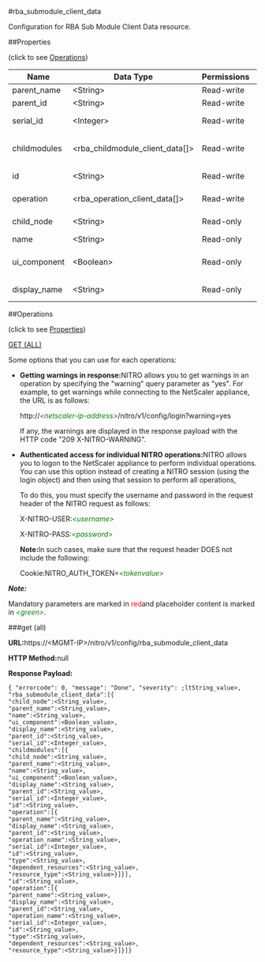 #rba_submodule_client_data

Configuration for RBA Sub Module Client Data resource.


##Properties 
<span>(click to see [Operations](#opera))</span>


<table><thead><tr><th>Name</th><th>Data Type</th><th>Permissions</th><th>Description</th></tr></thead><tbody><tr><td>parent_name</td><td>&lt;String></td><td>Read-write</td><td>.</td></tr><tr><td>parent_id</td><td>&lt;String></td><td>Read-write</td><td>.</td></tr><tr><td>serial_id</td><td>&lt;Integer></td><td>Read-write</td><td>Sequence number.</td></tr><tr><td>childmodules</td><td>&lt;rba_childmodule_client_data[]></td><td>Read-write</td><td>RBA operations childmoduleclient data.</td></tr><tr><td>id</td><td>&lt;String></td><td>Read-write</td><td>Id is system generated key.</td></tr><tr><td>operation</td><td>&lt;rba_operation_client_data[]></td><td>Read-write</td><td>RBA operations client data.</td></tr><tr><td>child_node</td><td>&lt;String></td><td>Read-only</td><td>This property is for internal use.</td></tr><tr><td>name</td><td>&lt;String></td><td>Read-only</td><td>module name.</td></tr><tr><td>ui_component</td><td>&lt;Boolean></td><td>Read-only</td><td>This property shows, its a UI component.</td></tr><tr><td>display_name</td><td>&lt;String></td><td>Read-only</td><td>module display name.</td></tr></tbody></table>
##Operations 
<span>(click to see [Properties](#prope))</span>


[GET (ALL)](#get-)


Some options that you can use for each operations:
<ul><li><p><b>Getting warnings in response:</b>NITRO allows you to get warnings in an operation by specifying the "warning" query parameter as "yes". For example, to get warnings while connecting to the NetScaler appliance, the URL is as follows:</p><p>http://<span style="color:green;font-style:italic;">&lt;netscaler-ip-address&gt;</span>/nitro/v1/config/login?warning=yes</p><p>If any, the warnings are displayed in the response payload with the HTTP code "209 X-NITRO-WARNING".</p></li><li><p><b>Authenticated access for individual NITRO operations:</b>NITRO allows you to logon to the NetScaler appliance to perform individual operations. You can use this option instead of creating a NITRO session (using the login object) and then using that session to perform all operations,</p><p>To do this, you must specify the username and password in the request header of the NITRO request as follows:</p><p>X-NITRO-USER:<span style="color:green;font-style:italic;">&lt;username&gt;</span></p><p>X-NITRO-PASS:<span style="color:green;font-style:italic;">&lt;password&gt;</span></p><p><b>Note:</b>In such cases, make sure that the request header DOES not include the following:</p><p>Cookie:NITRO_AUTH_TOKEN=<span style="color:green;font-style:italic;">&lt;tokenvalue&gt;</span></p></li></ul>



***Note:*** 
Mandatory parameters are marked in <span style="color:#FF0000;">red</span>and placeholder content is marked in <span style="color:green;font-style:italic">&lt;green&gt;</span>.

###get (all)



<b>URL:</b>https://&lt;MGMT-IP&gt;/nitro/v1/config/rba_submodule_client_data
<b>HTTP Method:</b>null
<b>Response Payload: </b>```{ "errorcode": 0, "message": "Done", "severity": ;ltString_value>, "rba_submodule_client_data":[{"child_node":<String_value>,"parent_name":<String_value>,"name":<String_value>,"ui_component":<Boolean_value>,"display_name":<String_value>,"parent_id":<String_value>,"serial_id":<Integer_value>,"childmodules":[{"child_node":<String_value>,"parent_name":<String_value>,"name":<String_value>,"ui_component":<Boolean_value>,"display_name":<String_value>,"parent_id":<String_value>,"serial_id":<Integer_value>,"id":<String_value>,"operation":[{"parent_name":<String_value>,"display_name":<String_value>,"parent_id":<String_value>,"operation_name":<String_value>,"serial_id":<Integer_value>,"id":<String_value>,"type":<String_value>,"dependent_resources":<String_value>,"resource_type":<String_value>}]}],"id":<String_value>,"operation":[{"parent_name":<String_value>,"display_name":<String_value>,"parent_id":<String_value>,"operation_name":<String_value>,"serial_id":<Integer_value>,"id":<String_value>,"type":<String_value>,"dependent_resources":<String_value>,"resource_type":<String_value>}]}]}```



